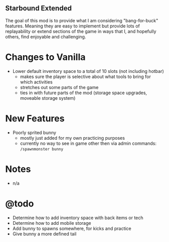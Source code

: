 ## Starbound Extended

The goal of this mod is to provide what I am considering "bang-for-buck" features. Meaning they are easy to implement but provide lots of replayability or extend sections of the game in ways that I, and hopefully others, find enjoyable and challenging.

Changes to Vanilla
==================
- Lower default inventory space to a total of 10 slots (not including hotbar)
  - makes sure the player is selective about what tools to bring for which activities
  - stretches out some parts of the game
  - ties in with future parts of the mod (storage space upgrades, moveable storage system)

New Features
============
- Poorly sprited bunny
  - mostly just added for my own practicing purposes
  - currently no way to see in game other then via admin commands: `/spawnmonster bunny`

Notes
=====
- n/a

@todo
======
- Determine how to add inventory space with back items or tech
- Determine how to add mobile storage
- Add bunny to spawns somewhere, for kicks and practice
- Give bunny a more defined tail
